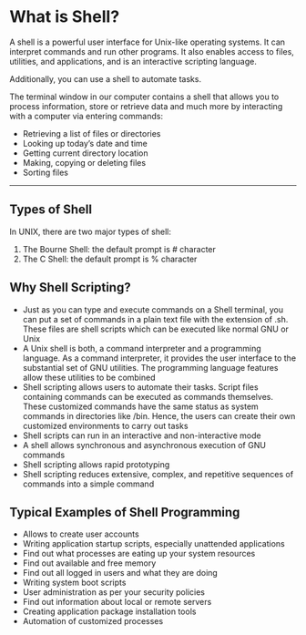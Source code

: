 # What is Shell?
A shell is a powerful user interface for Unix-like operating systems. It can interpret commands and run other programs. It also enables access to files, utilities, and applications, and is an interactive scripting language.

Additionally, you can use a shell to automate tasks. 

The terminal window in our computer contains a shell that allows you to process information, store or retrieve data and much more by interacting with a computer via entering commands:
- Retrieving a list of files or directories
- Looking up today’s date and time
- Getting current directory location
- Making, copying or deleting files
- Sorting files

---
## Types of Shell
In UNIX, there are two major types of shell:
1. The Bourne Shell: the default prompt is # character
2. The C Shell: the default prompt is % character

## Why Shell Scripting?
- Just as you can type and execute commands on a Shell terminal, you can put a set of commands in a plain text file with the extension of .sh. These files are shell scripts which can be executed like normal GNU or Unix
- A Unix shell is both, a command interpreter and a programming language. As a command interpreter, it provides the user interface to the substantial set of GNU utilities. The programming language features allow these utilities to be combined
- Shell scripting allows users to automate their tasks. Script files containing commands can be executed as commands themselves. These customized commands have the same status as system commands in directories like /bin. Hence, the users can create their own customized environments to carry out tasks
- Shell scripts can run in an interactive and non-interactive mode
- A shell allows synchronous and asynchronous execution of GNU commands
- Shell scripting allows rapid prototyping
- Shell scripting reduces extensive, complex, and repetitive sequences of commands into a simple command

## Typical Examples of Shell Programming
- Allows to create user accounts
- Writing application startup scripts, especially unattended applications
- Find out what processes are eating up your system resources
- Find out available and free memory
- Find out all logged in users and what they are doing
- Writing system boot scripts
- User administration as per your security policies
- Find out information about local or remote servers
- Creating application package installation tools
- Automation of customized processes
